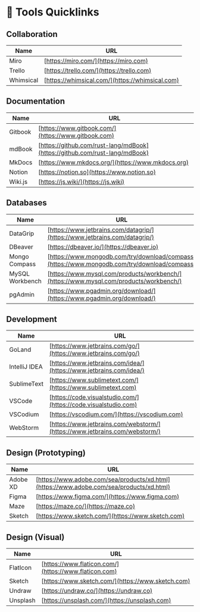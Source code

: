 # 🔨 Tools Quicklinks

## Collaboration

| Name      | URL                                             |
| --------- | ----------------------------------------------- |
| Miro      | [https://miro.com/](https://miro.com)           |
| Trello    | [https://trello.com/](https://trello.com)       |
| Whimsical | [https://whimsical.com/](https://whimsical.com) |

## Documentation

| Name    | URL                                                                        |
| ------- | -------------------------------------------------------------------------- |
| Gitbook | [https://www.gitbook.com/](https://www.gitbook.com)                        |
| mdBook  | [https://github.com/rust-lang/mdBook](https://github.com/rust-lang/mdBook) |
| MkDocs  | [https://www.mkdocs.org/](https://www.mkdocs.org)                          |
| Notion  | [https://notion.so](https://www.notion.so)                                 |
| Wiki.js | [https://js.wiki/](https://js.wiki)                                        |

## Databases

| Name            | URL                                                                                          |
| --------------- | -------------------------------------------------------------------------------------------- |
| DataGrip        | [https://www.jetbrains.com/datagrip/](https://www.jetbrains.com/datagrip/)                   |
| DBeaver         | [https://dbeaver.io/](https://dbeaver.io)                                                    |
| Mongo Compass   | [https://www.mongodb.com/try/download/compass](https://www.mongodb.com/try/download/compass) |
| MySQL Workbench | [https://www.mysql.com/products/workbench/](https://www.mysql.com/products/workbench/)       |
| pgAdmin         | [https://www.pgadmin.org/download/](https://www.pgadmin.org/download/)                       |

## Development

| Name          | URL                                                                        |
| ------------- | -------------------------------------------------------------------------- |
| GoLand        | [https://www.jetbrains.com/go/](https://www.jetbrains.com/go/)             |
| IntelliJ IDEA | [https://www.jetbrains.com/idea/](https://www.jetbrains.com/idea/)         |
| SublimeText   | [https://www.sublimetext.com/](https://www.sublimetext.com)                |
| VSCode        | [https://code.visualstudio.com/](https://code.visualstudio.com)            |
| VSCodium      | [https://vscodium.com/](https://vscodium.com)                              |
| WebStorm      | [https://www.jetbrains.com/webstorm/](https://www.jetbrains.com/webstorm/) |

## Design (Prototyping)

| Name     | URL                                                                                      |
| -------- | ---------------------------------------------------------------------------------------- |
| Adobe XD | [https://www.adobe.com/sea/products/xd.html](https://www.adobe.com/sea/products/xd.html) |
| Figma    | [https://www.figma.com/](https://www.figma.com)                                          |
| Maze     | [https://maze.co/](https://maze.co)                                                      |
| Sketch   | [https://www.sketch.com/](https://www.sketch.com)                                        |

## Design (Visual)

| Name     | URL                                                   |
| -------- | ----------------------------------------------------- |
| FlatIcon | [https://www.flaticon.com/](https://www.flaticon.com) |
| Sketch   | [https://www.sketch.com/](https://www.sketch.com)     |
| Undraw   | [https://undraw.co/](https://undraw.co)               |
| Unsplash | [https://unsplash.com/](https://unsplash.com)         |

